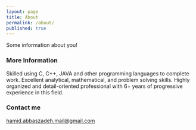 ```yaml
---
layout: page
title: About
permalink: /about/
published: true
---
```


Some information about you!

### More Information

Skilled using C, C++, JAVA and other programming languages to complete work. Excellent analytical, mathematical, and problem solving skills. Highly organized and detail-oriented professional with 6+ years of progressive experience in this field.

### Contact me

[hamid.abbaszadeh.mail@gmail.com](mailto:hamid.abbaszadeh.mail@gmail.com)
